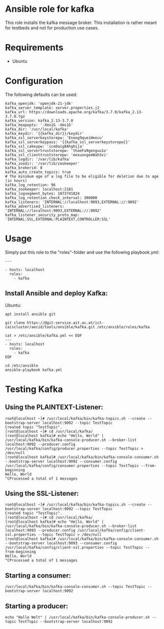# Ansible role for kafka

This role installs the kafka message broker. This installation 
is rather meant for testbeds and not for production use cases.

# Requirements
- Ubuntu

# Configuration

The following defaults can be used:

```
kafka_openjdk: 'openjdk-21-jdk'
kafka_server_template: server.properties.j2
kafka_url: https://downloads.apache.org/kafka/3.7.0/kafka_2.13-3.7.0.tgz
kafka_version: kafka_2.13-3.7.0
kafka_heapopts: '-Xmx1G -Xms1G'
kafka_dir: '/usr/local/kafka'
kafka_keydir: '{{kafka_dir}}/keydir'
kafka_ssl_serverkeystorepw: 'Enoog9queiHeecu'
kafka_ssl_serverkeypass: '{{kafka_ssl_serverkeystorepw}}'
kafka_ssl_cakeypw: 'iceDaig8Ahghija'
kafka_ssl_servertruststorepw: 'thaeFa9genguu1o'
kafka_ssl_clienttruststorepw: 'eexuongeeWah3vi'
kafka_logdir: '/var/lib/kafka'
kafka_zoodir: '/var/lib/zookeeper'
kafka_brokerid: 0
kafka_auto_create_topics: true
# The minimum age of a log file to be eligible for deletion due to age (in hours)
kafka_log_retention: 96
kafka_zookeeper: localhost:2181
kafka_logsegment_bytes: 1073741824
kafka_log_retention_check_interval: 300000
kafka_listeners: 'INTERNAL://localhost:9093,EXTERNAL://:9092'
kafka_advertised_listeners: 'INTERNAL://localhost:9093,EXTERNAL://:9092'
kafka_listener_security_proto_map: 'INTERNAL:SSL,EXTERNAL:PLAINTEXT,CONTROLLER:SSL'
```

# Usage

Simply put this role to the "roles"-folder and use the following playbook.yml:
```
---

- hosts: localhost
  roles:
    - kafka

```

## Install Ansible and deploy Kafka:

Ubuntu:
```
apt install ansible git

git clone https://@git-service.ait.ac.at/ict-caiscluster/aecid/tools/ansible/kafka.git /etc/ansible/roles/kafka

cat > /etc/ansible/kafka.yml << EOF
---
- hosts: localhost
  roles:
    - kafka
EOF

cd /etc/ansible
ansible-playbook kafka.yml
```


# Testing Kafka

## Using the PLAINTEXT-Listener:

```
root@localhost ~]# /usr/local/kafka/bin/kafka-topics.sh --create --bootstrap-server localhost:9092 --topic TestTopic
Created topic "TestTopic".
[root@localhost ~]# cd /usr/local/kafka/
[root@localhost kafka]# echo "Hello, World" | /usr/local/kafka/bin/kafka-console-producer.sh --broker-list localhost:9092 --producer.config /usr/local/kafka/config/producer.properties --topic TestTopic > /dev/null
[root@localhost kafka]# /usr/local/kafka/bin/kafka-console-consumer.sh --bootstrap-server localhost:9092 --consumer.config /usr/local/kafka/config/consumer.properties --topic TestTopic --from-beginning
Hello, World
^CProcessed a total of 1 messages
```

## Using the SSL-Listener:

```
root@localhost ~]# /usr/local/kafka/bin/kafka-topics.sh --create --bootstrap-server localhost:9092 --topic TestTopic
Created topic "TestTopic".
[root@localhost ~]# cd /usr/local/kafka/
[root@localhost kafka]# echo "Hello, World" | /usr/local/kafka/bin/kafka-console-producer.sh --broker-list localhost:9093 --producer.config /usr/local/kafka/config/client-ssl.properties --topic TestTopic > /dev/null
[root@localhost kafka]# /usr/local/kafka/bin/kafka-console-consumer.sh --bootstrap-server localhost:9093 --consumer.config /usr/local/kafka/config/client-ssl.properties --topic TestTopic --from-beginning
Hello, World
^CProcessed a total of 1 messages
```

## Starting a consumer:

```
/usr/local/kafka/bin/kafka-console-consumer.sh --topic TestTopic --bootstrap-server localhost:9092
```

## Starting a producer:

```
echo "Hallo Welt" | /usr/local/kafka/bin/kafka-console-producer.sh --topic TestTopic --bootstrap-server localhost:9092
```
